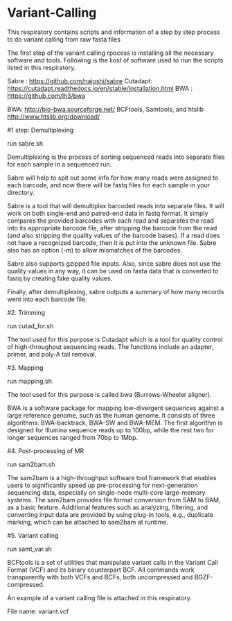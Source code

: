 # Variant-Calling
This respiratory contains scripts and information of a step by step process to do variant calling from raw fasta files

The first step of the variant calling rpocess is installing all the necessary software and tools. Following is the liost of software used to riun the scripts listed in this respiratory.

Sabre :  https://github.com/najoshi/sabre
Cutadapt: https://cutadapt.readthedocs.io/en/stable/installation.html
BWA : https://github.com/lh3/bwa

BWA: http://bio-bwa.sourceforge.net/
BCFtools, Samtools, and htslib
http://www.htslib.org/download/

#1 step: Demultiplexing

run sabre.sh

Demultiplexing is the process of sorting sequenced reads into separate files for each sample in a sequenced run.

Sabre will help to spit out some info for how many reads were assigned to each barcode, and now there will be fastq files for each sample in your directory.

Sabre is a tool that will demultiplex barcoded reads into separate files. It will work on both single-end and paired-end data in fastq format. It simply compares the provided barcodes with each read and separates the read into its appropriate barcode file, after stripping the barcode from the read (and also stripping the quality values of the barcode bases). If a read does not have a recognized barcode, then it is put into the unknown file.
Sabre also has an option (-m) to allow mismatches of the barcodes.

Sabre also supports gzipped file inputs. Also, since sabre does not use the quality values in any way, it can be used on fasta data that is converted to fastq by creating fake quality values.

Finally, after demultiplexing, sabre outputs a summary of how many records went into each barcode file.

#2. Trimming

run cutad_for.sh

The tool used for this purpose is Cutadapt which is a tool for quality control of high-throughput sequencing reads. The functions include an adapter, primer, and poly-A tail removal.

#3. Mapping

run mapping.sh

The tool used for this purpose is called bwa (Burrows-Wheeler aligner).

BWA is a software package for mapping low-divergent sequences against a large reference genome, such as the human genome. It consists of three algorithms: BWA-backtrack, BWA-SW and BWA-MEM. The first algorithm is designed for Illumina sequence reads up to 100bp, while the rest two for longer sequences ranged from 70bp to 1Mbp.

#4. Post-processing of MR

run sam2bam.sh

The sam2bam is a high-throughput software tool framework that enables users to significantly speed up pre-processing for next-generation sequencing data, especially on single-node multi-core large-memory systems. The sam2bam provides file format conversion from SAM to BAM, as a basic feature. Additional features such as analyzing, filtering, and converting input data are provided by using plug-in tools, e.g., duplicate marking, which can be attached to sam2bam at runtime.

#5. Variant calling

run samt_var.sh

BCFtools is a set of utilities that manipulate variant calls in the Variant Call Format (VCF) and its binary counterpart BCF. All commands work transparently with both VCFs and BCFs, both uncompressed and BGZF-compressed.

An example of a variant calling file is attached in this respiratory.

File name:
variant.vcf






